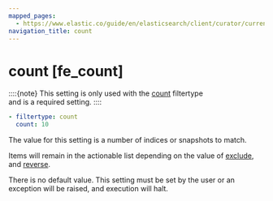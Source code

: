 ```yaml
---
mapped_pages:
  - https://www.elastic.co/guide/en/elasticsearch/client/curator/current/fe_count.html
navigation_title: count
---
```


# count [fe_count]

::::{note}
This setting is only used with the [count](/reference/filtertype_count.md) filtertype<br> and is a required setting.
::::


```yaml
- filtertype: count
  count: 10
```

The value for this setting is a number of indices or snapshots to match.

Items will remain in the actionable list depending on the value of [exclude](/reference/fe_exclude.md), and [reverse](/reference/fe_reverse.md).

There is no default value. This setting must be set by the user or an exception will be raised, and execution will halt.

